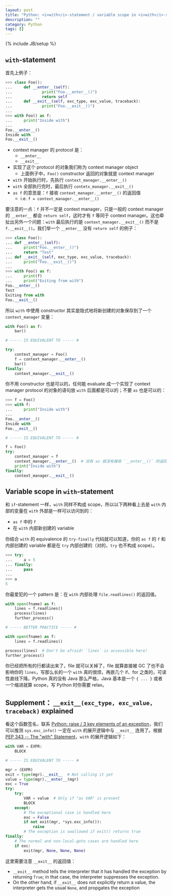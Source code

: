 ```yaml
---
layout: post
title: "Python: <i>with</i>-statement / variable scope in <i>with</i>-statement"
description: ""
category: Python
tags: []
---
```

{% include JB/setup %}

## `with`-statement

首先上例子：

```python
>>> class Foo():
...     def __enter__(self):
...             print("Foo.__enter__()")
...             return self
...     def __exit__(self, exc_type, exc_value, traceback):
...             print("Foo.__exit__()")
... 
>>> with Foo() as f:
...     print("Inside with")
... 
Foo.__enter__()
Inside with
Foo.__exit__()
```

- context manager 的 protocol 是：
    - `__enter__`
    - `__exit__`
- 实现了这个 protocol 的对象我们称为 context manager object
    - 上面例子中，`Foo()` constructor 返回的对象就是 context manager
- `with` 开始执行时，先执行 `context_manager.__enter__()`
- `with` 全部执行完时，最后执行 `contetx_manager.__exit__()`
- `as f` 的意思是：`f` 接收 `context_manager.__enter__()` 的返回值
    - i.e. `f = context_manager.__enter__()`

要注意的一点：`f` 并不一定是 context manager，只是一般的 context manager 的 `__enter__` 都会 `return self`，这时才有 `f` 等同于 context manager。这也牵扯出另外一个问题：`with` 最后执行的是 `context_manager.__exit__()` 而不是 `f.__exit__()`。我们举一个 `__enter__` 没有 `return self` 的例子：

```python
>>> class Foo():
... def __enter__(self):
...     print("Foo.__enter__()")
...     return "Test"
... def __exit__(self, exc_type, exc_value, traceback):
...     print("Foo.__exit__()")
...   
>>> with Foo() as f:
...     print(f)
...     print("Exiting from with")
Foo.__enter__()
Test
Exiting from with
Foo.__exit__()
```

所以 `with` 中使用 constructor 其实是隐式地将新创建的对象保存到了一个 `context_manager` 变量：

```python
with Foo() as f:
    bar()

# ----- IS EQUIVALENT TO ----- #

try: 
    context_manager = Foo()
    f = context_manager.__enter__()
    bar()
finally:
    context_manager.__exit__()
```

你不用 constructor 也是可以的，任何能 evaluate 成一个实现了 context manager protocol 的对象的语句放 `with` 后面都是可以的；不要 `as` 也是可以的：

```python
>>> f = Foo()
>>> with f:
...     print("Inside with")
... 
Foo.__enter__()
Inside with
Foo.__exit__()

# ----- IS EQUIVALENT TO ----- #

f = Foo()
try: 
    context_manager = f
    context_manager.__enter__()  # 没有 as 就没有接收 `__enter__()` 的返回值
    print("Inside with")
finally:
    context_manager.__exit__()
```

## Variable scope in `with`-statement

和 `if`-statement 一样，`with` 同样不构成 scope，所以以下两种看上去是 `with` 内部的变量在 `with` 外部是一样可以访问到的：

- `as f` 中的 `f`
- 在 `with` 内部新创建的 variable

你结合 `with` 的 equivalence 的 `try-finally` 代码就可以知道，你的 `as f` 的 `f` 和内部创建的 variable 都是在 `try` 内部创建的（对的，`try` 也不构成 scope）。

```python
>>> try:
...     a = 5
... finally:
...     pass
... 
>>> a
5
```

你最爱犯的一个 pattern 是：在 `with` 内部处理 `file.readlines()` 的返回值。

```python
with open(fname) as f:
    lines = f.readlines()
    process(lines)
    further_process()

# ----- BETTER PRACTICE ----- #

with open(fname) as f:
    lines = f.readlines()

process(lines)  # Don't be afraid! `lines` is accessible here!
further_process()
```

你已经把所有的行都读出来了，file 就可以关掉了，file 就算直接被 GC 了也不会影响你的 `lines`，写那么长的一个 `with` 真的很烦，再嵌几个 if、for 之类的，可读性直线下降。Python 真的没有 Java 那么严格，Java 基本是一个 `{ ... }` 或者一个缩进就算 scope，写 Python 时你需要 relax。 

## Supplement： `__exit__(exc_type, exc_value, traceback)` explained

看这个函数签名，联系 [Python: raise / 3 key elements of an exception](/python/2017/08/28/python-raise-3-key-elements-of-an-exception)，我们可以推测 `sys.exc_info()` 一定在 `with` 的展开逻辑中与 `__exit__` 连用了。根据 [PEP 343 -- The "with" Statement](https://www.python.org/dev/peps/pep-0343/#id38)，`with` 的展开逻辑如下：

```python
with VAR = EXPR:
    BLOCK

# ----- IS EQUIVALENT TO ----- #

mgr = (EXPR)
exit = type(mgr).__exit__  # Not calling it yet
value = type(mgr).__enter__(mgr)
exc = True
try:
    try:
        VAR = value  # Only if "as VAR" is present
        BLOCK
    except:
        # The exceptional case is handled here
        exc = False
        if not exit(mgr, *sys.exc_info()):
            raise
        # The exception is swallowed if exit() returns true
finally:
    # The normal and non-local-goto cases are handled here
    if exc:
        exit(mgr, None, None, None)
```

这里需要注意 `__exit__` 的返回值：

- `__exit__` method tells the interpreter that it has handled the exception by returning `True`; in that case, the interpreter suppresses the exception. 
- On the other hand, if `__exit__` does not explicitly return a value, the interpreter gets the usual `None`, and propgates the exception